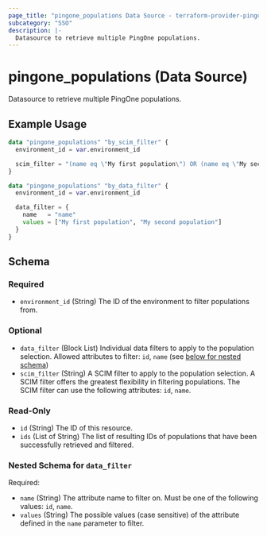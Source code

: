 ```yaml
---
page_title: "pingone_populations Data Source - terraform-provider-pingone"
subcategory: "SSO"
description: |-
  Datasource to retrieve multiple PingOne populations.
---
```


# pingone_populations (Data Source)

Datasource to retrieve multiple PingOne populations.

## Example Usage

```terraform
data "pingone_populations" "by_scim_filter" {
  environment_id = var.environment_id

  scim_filter = "(name eq \"My first population\") OR (name eq \"My second population\")"
}

data "pingone_populations" "by_data_filter" {
  environment_id = var.environment_id

  data_filter = {
    name   = "name"
    values = ["My first population", "My second population"]
  }
}
```

<!-- schema generated by tfplugindocs -->
## Schema

### Required

- `environment_id` (String) The ID of the environment to filter populations from.

### Optional

- `data_filter` (Block List) Individual data filters to apply to the population selection.  Allowed attributes to filter: `id`, `name` (see [below for nested schema](#nestedblock--data_filter))
- `scim_filter` (String) A SCIM filter to apply to the population selection.  A SCIM filter offers the greatest flexibility in filtering populations.  The SCIM filter can use the following attributes: `id`, `name`.

### Read-Only

- `id` (String) The ID of this resource.
- `ids` (List of String) The list of resulting IDs of populations that have been successfully retrieved and filtered.

<a id="nestedblock--data_filter"></a>
### Nested Schema for `data_filter`

Required:

- `name` (String) The attribute name to filter on.  Must be one of the following values: `id`, `name`.
- `values` (String) The possible values (case sensitive) of the attribute defined in the `name` parameter to filter.
